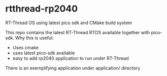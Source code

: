 # rtthread-rp2040
RT-Thread OS using latest pico sdk and CMake build system

This repo contains the latest RT-Thread RTOS available together with pico-sdk.
Why this is useful:
  * Uses cmake
  * uses latest pico-sdk available
  * easy to add rp2040 application to run under RT-Thread

There is an exemplifying application under application/ directory
